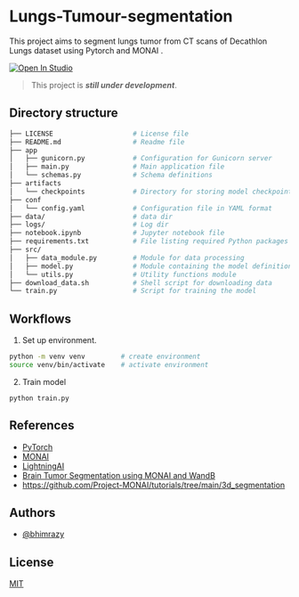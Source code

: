 # Lungs-Tumour-segmentation

This project aims to segment lungs tumor from CT scans of Decathlon Lungs dataset using Pytorch and MONAI .

<a target="_blank" href="https://lightning.ai/bhimrajyadav/studios/empowering-3d-lung-tumour-segmentation-with-monai">
  <img src="https://pl-bolts-doc-images.s3.us-east-2.amazonaws.com/app-2/studio-badge.svg" alt="Open In Studio"/>
</a>

> This project is **_still under development_**.

## Directory structure

```bash
├── LICENSE                    # License file
├── README.md                  # Readme file
├── app
│   ├── gunicorn.py            # Configuration for Gunicorn server
│   ├── main.py                # Main application file
│   └── schemas.py             # Schema definitions
├── artifacts
│   └── checkpoints            # Directory for storing model checkpoints
├── conf
│   └── config.yaml            # Configuration file in YAML format
├── data/                      # data dir
├── logs/                      # Log dir  
├── notebook.ipynb             # Jupyter notebook file
├── requirements.txt           # File listing required Python packages
├── src/
│   ├── data_module.py         # Module for data processing
│   ├── model.py               # Module containing the model definition
│   └── utils.py               # Utility functions module
├── download_data.sh           # Shell script for downloading data
└── train.py                   # Script for training the model
```

## Workflows

1. Set up environment.

```bash
python -m venv venv         # create environment
source venv/bin/activate    # activate environment
```

2. Train model
```
python train.py
```

## References

- [PyTorch](https://pytorch.org/docs/stable/index.html)
- [MONAI](https://monai.io/index.html)
- [LightningAI](https://lightning.ai/)
- [Brain Tumor Segmentation using MONAI and WandB](https://wandb.ai/geekyrakshit/brain-tumor-segmentation/reports/Brain-Tumor-Segmentation-using-MONAI-and-WandB---Vmlldzo0MjUzODIw)
- https://github.com/Project-MONAI/tutorials/tree/main/3d_segmentation

## Authors

- [@bhimrazy](https://www.github.com/bhimrazy)

## License

[MIT](./LICENSE)
